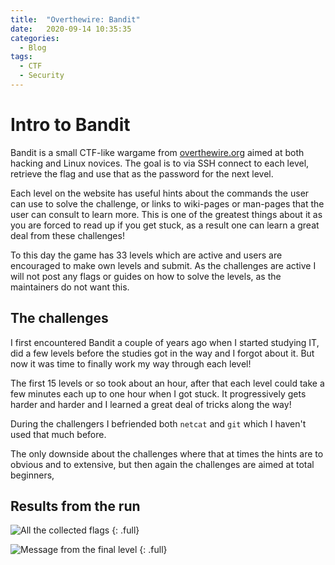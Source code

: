 ```yaml
---
title:  "Overthewire: Bandit"
date:   2020-09-14 10:35:35 
categories:
  - Blog
tags: 
  - CTF 
  - Security
---
```


# Intro to Bandit
Bandit is a small CTF-like wargame from [overthewire.org](https://overthewire.org/wargames/bandit/) aimed at both hacking and Linux novices. The goal is to via SSH connect to each level, retrieve the flag and use that as the password for the next level.

Each level on the website has useful hints about the commands the user can use to solve the challenge, or links to wiki-pages or man-pages that the user can consult to learn more. This is one of the greatest things about it as you are forced to read up if you get stuck, as a result one can learn a great deal from these challenges!

To this day the game has 33 levels which are active and users are encouraged to make own levels and submit. As the challenges are active I will not post any flags or guides on how to solve the levels, as the maintainers do not want this. 

## The challenges
I first encountered Bandit a couple of years ago when I started studying IT, did a few levels before the studies got in the way and I forgot about it. But now it was time to finally work my way through each level!

The first 15 levels or so took about an hour, after that each level could take a few minutes each up to one hour when I got stuck. It progressively gets harder and harder and I learned a great deal of tricks along the way!

During the challengers I befriended both `netcat` and `git` which I haven't used that much before.

The only downside about the challenges where that at times the hints are to obvious and to extensive, but then again the challenges are aimed at total beginners,

## Results from the run
![All the collected flags](https://dvardoo.github.io/images/bandit/flags.png "All the collected flags") 
{: .full} 

![Message from the final level](https://dvardoo.github.io/images/bandit/final-bandit.png "Message from the final level")
{: .full}
